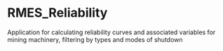 # RMES_Reliability
Application for calculating reliability curves and associated variables for mining machinery, filtering by types and modes of shutdown
